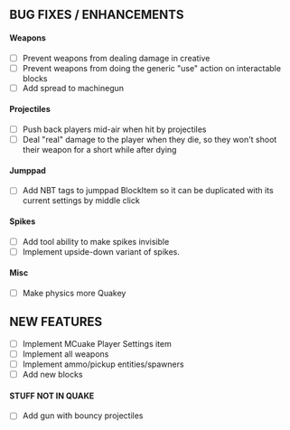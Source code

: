 ## BUG FIXES / ENHANCEMENTS

#### Weapons
- [ ] Prevent weapons from dealing damage in creative
- [ ] Prevent weapons from doing the generic "use" action on interactable blocks
- [ ] Add spread to machinegun

#### Projectiles
- [ ] Push back players mid-air when hit by projectiles
- [ ] Deal "real" damage to the player when they die, so they won't shoot their weapon for a short while after dying

#### Jumppad
- [ ] Add NBT tags to jumppad BlockItem so it can be duplicated with its current settings by middle click

#### Spikes
- [ ] Add tool ability to make spikes invisible
- [ ] Implement upside-down variant of spikes.

#### Misc
- [ ] Make physics more Quakey

## NEW FEATURES
- [ ] Implement MCuake Player Settings item
- [ ] Implement all weapons
- [ ] Implement ammo/pickup entities/spawners
- [ ] Add new blocks

#### STUFF NOT IN QUAKE
- [ ] Add gun with bouncy projectiles
